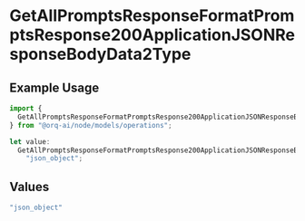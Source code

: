 # GetAllPromptsResponseFormatPromptsResponse200ApplicationJSONResponseBodyData2Type

## Example Usage

```typescript
import {
  GetAllPromptsResponseFormatPromptsResponse200ApplicationJSONResponseBodyData2Type,
} from "@orq-ai/node/models/operations";

let value:
  GetAllPromptsResponseFormatPromptsResponse200ApplicationJSONResponseBodyData2Type =
    "json_object";
```

## Values

```typescript
"json_object"
```